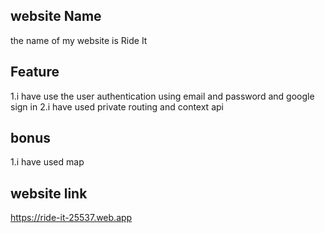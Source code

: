 ## website Name
the name of my website is Ride It
## Feature
1.i have use the user authentication using email and password and google sign in
2.i have used private routing and context api
## bonus
1.i have used map
## website link
https://ride-it-25537.web.app
